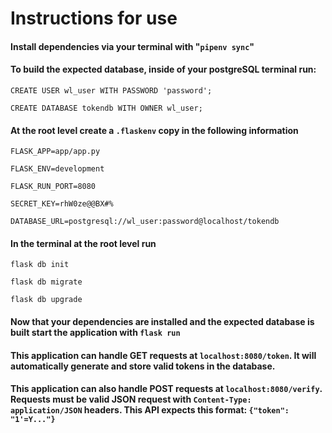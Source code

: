 # Instructions for use

#### Install dependencies via your terminal with "```pipenv sync```"

####  To build the expected database, inside of your postgreSQL terminal run:
```CREATE USER wl_user WITH PASSWORD 'password';```

```CREATE DATABASE tokendb WITH OWNER wl_user;```

#### At the root level create a ```.flaskenv``` copy in the following information 
```FLASK_APP=app/app.py```

```FLASK_ENV=development```

```FLASK_RUN_PORT=8080```

```SECRET_KEY=rhW0ze@@BX#%```

```DATABASE_URL=postgresql://wl_user:password@localhost/tokendb```

#### In the terminal at the root level run
```flask db init```

```flask db migrate```

```flask db upgrade```


#### Now that your dependencies are installed and the expected database is built start the application with ```flask run```


#### This application can handle GET requests at ```localhost:8080/token```.  It will automatically generate and store valid tokens in the database.


#### This application can also handle POST requests at ```localhost:8080/verify```.  Requests must be valid JSON request with ```Content-Type: application/JSON``` headers.  This API expects this format: ```{"token": "1'=Y..."}```
